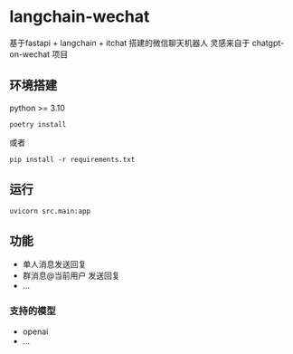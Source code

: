 # langchain-wechat

基于fastapi + langchain + itchat 搭建的微信聊天机器人
灵感来自于 chatgpt-on-wechat 项目

## 环境搭建

python >= 3.10

```shell
poetry install
```

或者

```shell
pip install -r requirements.txt
```

## 运行

```shell
uvicorn src.main:app
```

## 功能

- 单人消息发送回复
- 群消息@当前用户 发送回复
- ...

### 支持的模型

- openai
- ...
